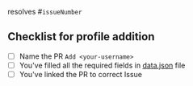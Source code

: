 <!-- Replace <`issueNumber`> with the Issue number to link it with this PR -->
<!-- Example: #1 links this PR to the first Issue-->
resolves #`issueNumber`

## Checklist for profile addition
- [ ] Name the PR `Add <your-username>`
- [ ] You've filled all the required fields in [data.json](https://github.com/EddieHubCommunity/awesome-github-profiles/blob/main/data.json) file
- [ ] You've linked the PR to correct Issue
